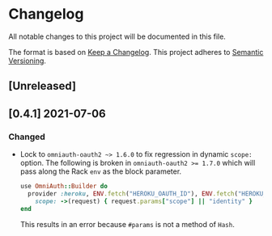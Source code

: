 # Changelog
All notable changes to this project will be documented in this file.

The format is based on [Keep a Changelog](https://keepachangelog.com/en/1.0.0/).
This project adheres to [Semantic Versioning](https://semver.org/spec/v2.0.0.html).

## [Unreleased]

## [0.4.1] 2021-07-06

### Changed
- Lock to `omniauth-oauth2 ~> 1.6.0` to fix regression in dynamic `scope:` option.
  The following is broken in `omniauth-oauth2 >= 1.7.0` which will pass along the Rack `env` as the block parameter.

  ```ruby
  use OmniAuth::Builder do
    provider :heroku, ENV.fetch("HEROKU_OAUTH_ID"), ENV.fetch("HEROKU_OAUTH_SECRET"),
      scope: ->(request) { request.params["scope"] || "identity" }
  end
  ```

  This results in an error because `#params` is not a method of `Hash`.
